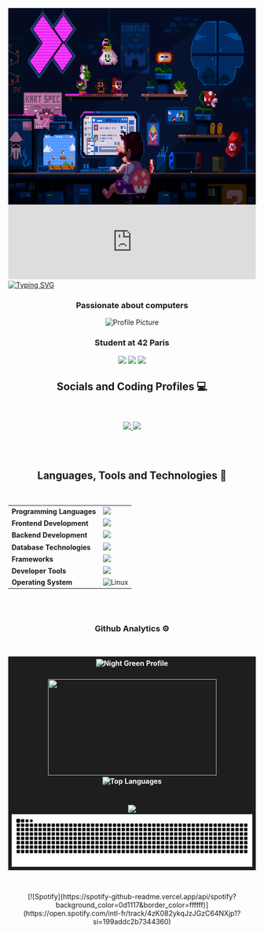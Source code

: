 <img src="https://github.com/anis-guechetouli/anis-guechetouli/blob/main/gif.gif?raw=true" align="center" alt="Coding" width="700" height="400" />

<div align="center">
  <iframe src="https://open.spotify.com/embed/track/4zK082ykqJzJGzC64NXjp1?utm_source=generator&theme=0" width="100%" height="152" frameBorder="0" allowfullscreen="" allow="autoplay; clipboard-write; encrypted-media; fullscreen; picture-in-picture" loading="lazy"></iframe>
</div>



<a href="https://git.io/typing-svg">
  <img src="https://readme-typing-svg.demolab.com?font=Fira+Code&pause=1000&color=FD35FF&width=435&lines=Hi+%F0%9F%91%8B%2C+I'm+Anis+Guechetouli" alt="Typing SVG" style="display:block; margin: 0 auto;" />
</a>

<h3 align="center">Passionate about computers</h3>

<div align="center">
  <img src="https://avatars.githubusercontent.com/u/63114141?s=64&v=4" alt="Profile Picture" width="64" height="64">
  <h3>Student at 42 Paris</h3>
</div>



<div align="center">
  <img src="https://user-images.githubusercontent.com/74038190/213866269-5d00981c-7c98-46d7-8a8e-16f462f15227.gif" width="200" />
  <img src="https://user-images.githubusercontent.com/74038190/213866269-5d00981c-7c98-46d7-8a8e-16f462f15227.gif" width="200" />
  <img src="https://user-images.githubusercontent.com/74038190/213866269-5d00981c-7c98-46d7-8a8e-16f462f15227.gif" width="200" />
</div>

<div align="center">
  <h2><strong>Socials and Coding Profiles 💻</strong></h2>
  <br><br>
  <a href="https://www.linkedin.com/in/anis-guechetouli-583b79286">
    <img src="https://img.shields.io/badge/linkedin-%230077B5.svg?style=for-the-badge&logo=linkedin&logoColor=white" />
  </a>
  <a href="mailto:anisguechetouli5@gmail.com">
    <img src="https://img.shields.io/badge/Gmail-D14836?style=for-the-badge&logo=gmail&logoColor=white" />
  </a>
</div>

<br><br>

<div align="center">
  <h2><strong>Languages, Tools and Technologies 🚀</strong></h2>
  <br>
  <table>
    <tr>
      <td><strong>Programming Languages</strong></td>
      <td><img height="40" src="https://skillicons.dev/icons?i=c,python,java,html,css&theme=dark" /></td>
    </tr>
    <tr>
      <td><strong>Frontend Development</strong></td>
      <td><img height="40" src="https://skillicons.dev/icons?i=html,css,bootstrap,tailwind,react&theme=dark" /></td>
    </tr>
    <tr>
      <td><strong>Backend Development</strong></td>
      <td><img height="40" src="https://skillicons.dev/icons?i=php&theme=dark" /></td>
    </tr>
    <tr>
      <td><strong>Database Technologies</strong></td>
      <td><img height="40" src="https://skillicons.dev/icons?i=mysql&theme=dark" /></td>
    </tr>
    <tr>
      <td><strong>Frameworks</strong></td>
      <td><img height="40" src="https://skillicons.dev/icons?i=nodejs&theme=dark" /></td>
    </tr>
    <tr>
      <td><strong>Developer Tools</strong></td>
      <td><img height="40" src="https://skillicons.dev/icons?i=git,github,vscode,vim,idea&theme=dark" /></td>
    </tr>
    <tr>
      <td><strong>Operating System</strong></td>
      <td><img src="https://img.shields.io/badge/Linux-FCC624?style=for-the-badge&logo=linux&logoColor=black" alt="Linux" /></td>
    </tr>
  </table>
</div>

<br><br>

<div align="center">
  <h3><strong>Github Analytics ⚙️</strong></h3>
  <br>
  <table style="width: 100%; background-color: #1e1e1e; color: white; table-layout: fixed;">
    <thead>
      <tr>
        <th colspan="2" align="center">
          <img src="./profile-3d-contrib/profile-night-green.svg" alt="Night Green Profile" style="width: 100%; object-fit: contain;" />
        </th>
      </tr>
      <tr>
        <th style="padding: 20px; text-align: center;">
          <a target="_blank" rel="noopener noreferrer nofollow" href="https://github-readme-stats.vercel.app/api?username=anis-guechetouli&theme=ambient_gradient">
            <img src="https://github-readme-stats.vercel.app/api?username=anis-guechetouli&theme=ambient_gradient" style="width: 24.5em; height: 14em; object-fit: contain;" />
          </a>
          <img src="https://github-readme-stats.vercel.app/api/top-langs/?username=anis-guechetouli&theme=ambient_gradient" style="width: 24.5em; height: 14em; object-fit: contain;" alt="Top Languages" />
        </th>
      </tr>
    </thead>
    <tr>
      <td colspan="2" align="center">
        <br>
        <img src="https://i.imgur.com/x1KbuCq.gif" width="500" />
        <picture>
          <source media="(prefers-color-scheme: dark)" srcset="https://raw.githubusercontent.com/The-Abhishek-Singh/The-Abhishek-Singh/output/github-contribution-grid-snake-dark.svg" />
          <source media="(prefers-color-scheme: light)" srcset="https://raw.githubusercontent.com/The-Abhishek-Singh/The-Abhishek-Singh/output/github-contribution-grid-snake.svg" />
          <img alt="github-snake" src="https://raw.githubusercontent.com/The-Abhishek-Singh/The-Abhishek-Singh/output/github-contribution-grid-snake-dark.svg" />
        </picture>


  </table>
</div>

&nbsp;
<div align="center">
  [![Spotify](https://spotify-github-readme.vercel.app/api/spotify?background_color=0d1117&border_color=ffffff)](https://open.spotify.com/intl-fr/track/4zK082ykqJzJGzC64NXjp1?si=199addc2b7344360)
</div>
